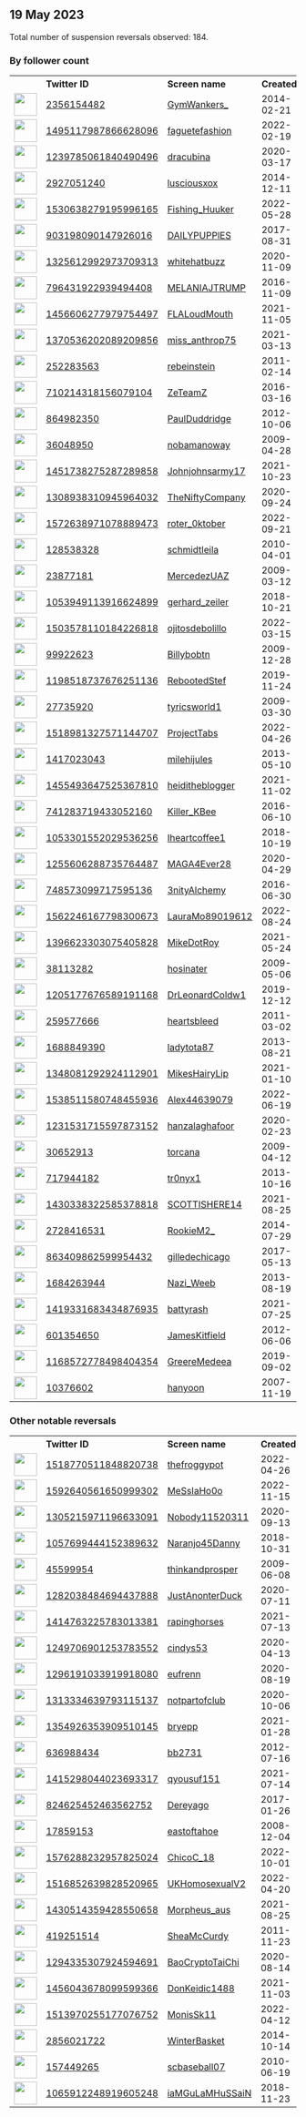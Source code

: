 
## 19 May 2023
Total number of suspension reversals observed: 184.

### By follower count
<table><tr><th></th><th align="left">Twitter ID</th><th align="left">Screen name</th>
<th align="left">Created</th><th align="left">Status</th><th align="left">Suspended</th><th align="left">Followers</th>
<tr><td><a href="https://pbs.twimg.com/profile_images/683958303660109824/TYFXZHeA_normal.jpg"><img src="https://pbs.twimg.com/profile_images/683958303660109824/TYFXZHeA_normal.jpg" width="40px" height="40px" align="center"/></a></td><td><a href="https://twitter.com/intent/user?user_id=2356154482">2356154482</a></td><td><a href="https://twitter.com/GymWankers_">GymWankers_</a></td><td>2014-02-21</td><td align="center"></td><td></td><td>146229</td></tr>
<tr><td><a href="https://pbs.twimg.com/profile_images/1659942469469892610/ZjQXX7cK_normal.jpg"><img src="https://pbs.twimg.com/profile_images/1659942469469892610/ZjQXX7cK_normal.jpg" width="40px" height="40px" align="center"/></a></td><td><a href="https://twitter.com/intent/user?user_id=1495117987866628096">1495117987866628096</a></td><td><a href="https://twitter.com/faguetefashion">faguetefashion</a></td><td>2022-02-19</td><td align="center"></td><td>2023-04-20</td><td>88119</td></tr>
<tr><td><a href="https://pbs.twimg.com/profile_images/1371999310792040452/_4N9i-oJ_normal.jpg"><img src="https://pbs.twimg.com/profile_images/1371999310792040452/_4N9i-oJ_normal.jpg" width="40px" height="40px" align="center"/></a></td><td><a href="https://twitter.com/intent/user?user_id=1239785061840490496">1239785061840490496</a></td><td><a href="https://twitter.com/dracubina">dracubina</a></td><td>2020-03-17</td><td align="center"></td><td></td><td>74543</td></tr>
<tr><td><a href="https://pbs.twimg.com/profile_images/1538253731233337344/pZQSbPJq_normal.jpg"><img src="https://pbs.twimg.com/profile_images/1538253731233337344/pZQSbPJq_normal.jpg" width="40px" height="40px" align="center"/></a></td><td><a href="https://twitter.com/intent/user?user_id=2927051240">2927051240</a></td><td><a href="https://twitter.com/lusciousxox">lusciousxox</a></td><td>2014-12-11</td><td align="center">🔒</td><td>2022-10-07</td><td>71835</td></tr>
<tr><td><a href="https://pbs.twimg.com/profile_images/1616557324822536192/Du_uVZW-_normal.jpg"><img src="https://pbs.twimg.com/profile_images/1616557324822536192/Du_uVZW-_normal.jpg" width="40px" height="40px" align="center"/></a></td><td><a href="https://twitter.com/intent/user?user_id=1530638279195996165">1530638279195996165</a></td><td><a href="https://twitter.com/Fishing_Huuker">Fishing_Huuker</a></td><td>2022-05-28</td><td align="center"></td><td>2023-05-18</td><td>62520</td></tr>
<tr><td><a href="https://pbs.twimg.com/profile_images/1043330546963816448/qWrgY_B9_normal.jpg"><img src="https://pbs.twimg.com/profile_images/1043330546963816448/qWrgY_B9_normal.jpg" width="40px" height="40px" align="center"/></a></td><td><a href="https://twitter.com/intent/user?user_id=903198090147926016">903198090147926016</a></td><td><a href="https://twitter.com/DAILYPUPPlES">DAILYPUPPlES</a></td><td>2017-08-31</td><td align="center"></td><td></td><td>42355</td></tr>
<tr><td><a href="https://pbs.twimg.com/profile_images/1369514024610697217/diVaqTE1_normal.jpg"><img src="https://pbs.twimg.com/profile_images/1369514024610697217/diVaqTE1_normal.jpg" width="40px" height="40px" align="center"/></a></td><td><a href="https://twitter.com/intent/user?user_id=1325612992973709313">1325612992973709313</a></td><td><a href="https://twitter.com/whitehatbuzz">whitehatbuzz</a></td><td>2020-11-09</td><td align="center"></td><td>2022-03-21</td><td>20990</td></tr>
<tr><td><a href="https://pbs.twimg.com/profile_images/1135678658365022214/XOtm_R_4_normal.jpg"><img src="https://pbs.twimg.com/profile_images/1135678658365022214/XOtm_R_4_normal.jpg" width="40px" height="40px" align="center"/></a></td><td><a href="https://twitter.com/intent/user?user_id=796431922939494408">796431922939494408</a></td><td><a href="https://twitter.com/MELANIAJTRUMP">MELANIAJTRUMP</a></td><td>2016-11-09</td><td align="center"></td><td></td><td>19488</td></tr>
<tr><td><a href="https://pbs.twimg.com/profile_images/1606593671884840960/8yn9MMBQ_normal.jpg"><img src="https://pbs.twimg.com/profile_images/1606593671884840960/8yn9MMBQ_normal.jpg" width="40px" height="40px" align="center"/></a></td><td><a href="https://twitter.com/intent/user?user_id=1456606277979754497">1456606277979754497</a></td><td><a href="https://twitter.com/FLALoudMouth">FLALoudMouth</a></td><td>2021-11-05</td><td align="center"></td><td>2023-05-09</td><td>17893</td></tr>
<tr><td><a href="https://pbs.twimg.com/profile_images/1659604399986032666/BnfVrF1-_normal.jpg"><img src="https://pbs.twimg.com/profile_images/1659604399986032666/BnfVrF1-_normal.jpg" width="40px" height="40px" align="center"/></a></td><td><a href="https://twitter.com/intent/user?user_id=1370536202089209856">1370536202089209856</a></td><td><a href="https://twitter.com/miss_anthrop75">miss_anthrop75</a></td><td>2021-03-13</td><td align="center"></td><td>2022-08-21</td><td>16724</td></tr>
<tr><td><a href="https://pbs.twimg.com/profile_images/1321347376989102082/jsUgfBMG_normal.jpg"><img src="https://pbs.twimg.com/profile_images/1321347376989102082/jsUgfBMG_normal.jpg" width="40px" height="40px" align="center"/></a></td><td><a href="https://twitter.com/intent/user?user_id=252283563">252283563</a></td><td><a href="https://twitter.com/rebeinstein">rebeinstein</a></td><td>2011-02-14</td><td align="center"></td><td>2023-05-02</td><td>15461</td></tr>
<tr><td><a href="https://pbs.twimg.com/profile_images/1665657114533011463/wej6da2d_normal.jpg"><img src="https://pbs.twimg.com/profile_images/1665657114533011463/wej6da2d_normal.jpg" width="40px" height="40px" align="center"/></a></td><td><a href="https://twitter.com/intent/user?user_id=710214318156079104">710214318156079104</a></td><td><a href="https://twitter.com/ZeTeamZ">ZeTeamZ</a></td><td>2016-03-16</td><td align="center"></td><td>2023-03-18</td><td>14774</td></tr>
<tr><td><a href="https://pbs.twimg.com/profile_images/1481068126154289152/n7wfQBCr_normal.jpg"><img src="https://pbs.twimg.com/profile_images/1481068126154289152/n7wfQBCr_normal.jpg" width="40px" height="40px" align="center"/></a></td><td><a href="https://twitter.com/intent/user?user_id=864982350">864982350</a></td><td><a href="https://twitter.com/PaulDuddridge">PaulDuddridge</a></td><td>2012-10-06</td><td align="center"></td><td>2022-11-10</td><td>12726</td></tr>
<tr><td><a href="https://pbs.twimg.com/profile_images/727794789400363008/qU0h6dOD_normal.jpg"><img src="https://pbs.twimg.com/profile_images/727794789400363008/qU0h6dOD_normal.jpg" width="40px" height="40px" align="center"/></a></td><td><a href="https://twitter.com/intent/user?user_id=36048950">36048950</a></td><td><a href="https://twitter.com/nobamanoway">nobamanoway</a></td><td>2009-04-28</td><td align="center"></td><td></td><td>11068</td></tr>
<tr><td><a href="https://pbs.twimg.com/profile_images/1487288173885632516/yDUwjoHQ_normal.jpg"><img src="https://pbs.twimg.com/profile_images/1487288173885632516/yDUwjoHQ_normal.jpg" width="40px" height="40px" align="center"/></a></td><td><a href="https://twitter.com/intent/user?user_id=1451738275287289858">1451738275287289858</a></td><td><a href="https://twitter.com/Johnjohnsarmy17">Johnjohnsarmy17</a></td><td>2021-10-23</td><td align="center"></td><td>2022-06-07</td><td>9886</td></tr>
<tr><td><a href="https://pbs.twimg.com/profile_images/1630761011312558082/1r48AGGI_normal.jpg"><img src="https://pbs.twimg.com/profile_images/1630761011312558082/1r48AGGI_normal.jpg" width="40px" height="40px" align="center"/></a></td><td><a href="https://twitter.com/intent/user?user_id=1308938310945964032">1308938310945964032</a></td><td><a href="https://twitter.com/TheNiftyCompany">TheNiftyCompany</a></td><td>2020-09-24</td><td align="center"></td><td>2023-05-03</td><td>8622</td></tr>
<tr><td><a href="https://pbs.twimg.com/profile_images/1664992777686380546/-ViBpkQd_normal.jpg"><img src="https://pbs.twimg.com/profile_images/1664992777686380546/-ViBpkQd_normal.jpg" width="40px" height="40px" align="center"/></a></td><td><a href="https://twitter.com/intent/user?user_id=1572638971078889473">1572638971078889473</a></td><td><a href="https://twitter.com/roter_0ktober">roter_0ktober</a></td><td>2022-09-21</td><td align="center"></td><td>2023-05-12</td><td>7827</td></tr>
<tr><td><a href="https://pbs.twimg.com/profile_images/1567081363580375042/q13R_Xov_normal.jpg"><img src="https://pbs.twimg.com/profile_images/1567081363580375042/q13R_Xov_normal.jpg" width="40px" height="40px" align="center"/></a></td><td><a href="https://twitter.com/intent/user?user_id=128538328">128538328</a></td><td><a href="https://twitter.com/schmidtleila">schmidtleila</a></td><td>2010-04-01</td><td align="center"></td><td>2022-09-29</td><td>7535</td></tr>
<tr><td><a href="https://pbs.twimg.com/profile_images/1660546730931396608/lj26p5B6_normal.jpg"><img src="https://pbs.twimg.com/profile_images/1660546730931396608/lj26p5B6_normal.jpg" width="40px" height="40px" align="center"/></a></td><td><a href="https://twitter.com/intent/user?user_id=23877181">23877181</a></td><td><a href="https://twitter.com/MercedezUAZ">MercedezUAZ</a></td><td>2009-03-12</td><td align="center"></td><td></td><td>7245</td></tr>
<tr><td><a href="https://pbs.twimg.com/profile_images/1665608165105315843/u8GZRrgW_normal.jpg"><img src="https://pbs.twimg.com/profile_images/1665608165105315843/u8GZRrgW_normal.jpg" width="40px" height="40px" align="center"/></a></td><td><a href="https://twitter.com/intent/user?user_id=1053949113916624899">1053949113916624899</a></td><td><a href="https://twitter.com/gerhard_zeiler">gerhard_zeiler</a></td><td>2018-10-21</td><td align="center"></td><td>2023-05-10</td><td>6275</td></tr>
<tr><td><a href="https://pbs.twimg.com/profile_images/1649439205582594048/GA2JyUbi_normal.jpg"><img src="https://pbs.twimg.com/profile_images/1649439205582594048/GA2JyUbi_normal.jpg" width="40px" height="40px" align="center"/></a></td><td><a href="https://twitter.com/intent/user?user_id=1503578110184226818">1503578110184226818</a></td><td><a href="https://twitter.com/ojitosdebolillo">ojitosdebolillo</a></td><td>2022-03-15</td><td align="center"></td><td>2022-12-02</td><td>6161</td></tr>
<tr><td><a href="https://pbs.twimg.com/profile_images/860996921351131136/7Dss6Mg1_normal.jpg"><img src="https://pbs.twimg.com/profile_images/860996921351131136/7Dss6Mg1_normal.jpg" width="40px" height="40px" align="center"/></a></td><td><a href="https://twitter.com/intent/user?user_id=99922623">99922623</a></td><td><a href="https://twitter.com/Billybobtn">Billybobtn</a></td><td>2009-12-28</td><td align="center"></td><td></td><td>6002</td></tr>
<tr><td><a href="https://pbs.twimg.com/profile_images/1268126193972322304/SqxL9Nqx_normal.jpg"><img src="https://pbs.twimg.com/profile_images/1268126193972322304/SqxL9Nqx_normal.jpg" width="40px" height="40px" align="center"/></a></td><td><a href="https://twitter.com/intent/user?user_id=1198518737676251136">1198518737676251136</a></td><td><a href="https://twitter.com/RebootedStef">RebootedStef</a></td><td>2019-11-24</td><td align="center"></td><td></td><td>5379</td></tr>
<tr><td><a href="https://pbs.twimg.com/profile_images/1660075374900830210/6r9K5zho_normal.jpg"><img src="https://pbs.twimg.com/profile_images/1660075374900830210/6r9K5zho_normal.jpg" width="40px" height="40px" align="center"/></a></td><td><a href="https://twitter.com/intent/user?user_id=27735920">27735920</a></td><td><a href="https://twitter.com/tyricsworld1">tyricsworld1</a></td><td>2009-03-30</td><td align="center"></td><td>2023-04-17</td><td>5130</td></tr>
<tr><td><a href="https://pbs.twimg.com/profile_images/1518982423945486337/zwovGsUf_normal.jpg"><img src="https://pbs.twimg.com/profile_images/1518982423945486337/zwovGsUf_normal.jpg" width="40px" height="40px" align="center"/></a></td><td><a href="https://twitter.com/intent/user?user_id=1518981327571144707">1518981327571144707</a></td><td><a href="https://twitter.com/ProjectTabs">ProjectTabs</a></td><td>2022-04-26</td><td align="center"></td><td>2022-06-20</td><td>5126</td></tr>
<tr><td><a href="https://pbs.twimg.com/profile_images/1243921603362078725/zEWc9jAn_normal.jpg"><img src="https://pbs.twimg.com/profile_images/1243921603362078725/zEWc9jAn_normal.jpg" width="40px" height="40px" align="center"/></a></td><td><a href="https://twitter.com/intent/user?user_id=1417023043">1417023043</a></td><td><a href="https://twitter.com/milehijules">milehijules</a></td><td>2013-05-10</td><td align="center"></td><td>2022-07-14</td><td>4684</td></tr>
<tr><td><a href="https://pbs.twimg.com/profile_images/1456389689213169666/b2wbPhOc_normal.jpg"><img src="https://pbs.twimg.com/profile_images/1456389689213169666/b2wbPhOc_normal.jpg" width="40px" height="40px" align="center"/></a></td><td><a href="https://twitter.com/intent/user?user_id=1455493647525367810">1455493647525367810</a></td><td><a href="https://twitter.com/heiditheblogger">heiditheblogger</a></td><td>2021-11-02</td><td align="center"></td><td>2022-10-09</td><td>4432</td></tr>
<tr><td><a href="https://pbs.twimg.com/profile_images/1659531036944900096/mRZsOhne_normal.jpg"><img src="https://pbs.twimg.com/profile_images/1659531036944900096/mRZsOhne_normal.jpg" width="40px" height="40px" align="center"/></a></td><td><a href="https://twitter.com/intent/user?user_id=741283719433052160">741283719433052160</a></td><td><a href="https://twitter.com/Killer_KBee">Killer_KBee</a></td><td>2016-06-10</td><td align="center"></td><td>2023-01-09</td><td>4212</td></tr>
<tr><td><a href="https://pbs.twimg.com/profile_images/1154229740540256256/6bkQQR1p_normal.jpg"><img src="https://pbs.twimg.com/profile_images/1154229740540256256/6bkQQR1p_normal.jpg" width="40px" height="40px" align="center"/></a></td><td><a href="https://twitter.com/intent/user?user_id=1053301552029536256">1053301552029536256</a></td><td><a href="https://twitter.com/Iheartcoffee1">Iheartcoffee1</a></td><td>2018-10-19</td><td align="center"></td><td></td><td>3921</td></tr>
<tr><td><a href="https://pbs.twimg.com/profile_images/1660279484778524672/YAS3GyT0_normal.jpg"><img src="https://pbs.twimg.com/profile_images/1660279484778524672/YAS3GyT0_normal.jpg" width="40px" height="40px" align="center"/></a></td><td><a href="https://twitter.com/intent/user?user_id=1255606288735764487">1255606288735764487</a></td><td><a href="https://twitter.com/MAGA4Ever28">MAGA4Ever28</a></td><td>2020-04-29</td><td align="center"></td><td></td><td>3512</td></tr>
<tr><td><a href="https://pbs.twimg.com/profile_images/1404273375434866689/fq8ViNM-_normal.jpg"><img src="https://pbs.twimg.com/profile_images/1404273375434866689/fq8ViNM-_normal.jpg" width="40px" height="40px" align="center"/></a></td><td><a href="https://twitter.com/intent/user?user_id=748573099717595136">748573099717595136</a></td><td><a href="https://twitter.com/3nityAlchemy">3nityAlchemy</a></td><td>2016-06-30</td><td align="center"></td><td>2022-02-13</td><td>3124</td></tr>
<tr><td><a href="https://pbs.twimg.com/profile_images/1591846490024050692/k3qtM8Zt_normal.jpg"><img src="https://pbs.twimg.com/profile_images/1591846490024050692/k3qtM8Zt_normal.jpg" width="40px" height="40px" align="center"/></a></td><td><a href="https://twitter.com/intent/user?user_id=1562246167798300673">1562246167798300673</a></td><td><a href="https://twitter.com/LauraMo89019612">LauraMo89019612</a></td><td>2022-08-24</td><td align="center"></td><td>2022-11-30</td><td>3104</td></tr>
<tr><td><a href="https://pbs.twimg.com/profile_images/1396653002526707719/9sifiDJ3_normal.jpg"><img src="https://pbs.twimg.com/profile_images/1396653002526707719/9sifiDJ3_normal.jpg" width="40px" height="40px" align="center"/></a></td><td><a href="https://twitter.com/intent/user?user_id=1396623303075405828">1396623303075405828</a></td><td><a href="https://twitter.com/MikeDotRoy">MikeDotRoy</a></td><td>2021-05-24</td><td align="center"></td><td>2022-12-20</td><td>3085</td></tr>
<tr><td><a href="https://pbs.twimg.com/profile_images/1271449300682207235/PIwqKDej_normal.jpg"><img src="https://pbs.twimg.com/profile_images/1271449300682207235/PIwqKDej_normal.jpg" width="40px" height="40px" align="center"/></a></td><td><a href="https://twitter.com/intent/user?user_id=38113282">38113282</a></td><td><a href="https://twitter.com/hosinater">hosinater</a></td><td>2009-05-06</td><td align="center"></td><td>2022-10-29</td><td>3064</td></tr>
<tr><td><a href="https://pbs.twimg.com/profile_images/1205177861423816704/T6Cezw47_normal.jpg"><img src="https://pbs.twimg.com/profile_images/1205177861423816704/T6Cezw47_normal.jpg" width="40px" height="40px" align="center"/></a></td><td><a href="https://twitter.com/intent/user?user_id=1205177676589191168">1205177676589191168</a></td><td><a href="https://twitter.com/DrLeonardColdw1">DrLeonardColdw1</a></td><td>2019-12-12</td><td align="center"></td><td>2022-04-25</td><td>3010</td></tr>
<tr><td><a href="https://pbs.twimg.com/profile_images/1393871759779241985/nWGrG5P8_normal.jpg"><img src="https://pbs.twimg.com/profile_images/1393871759779241985/nWGrG5P8_normal.jpg" width="40px" height="40px" align="center"/></a></td><td><a href="https://twitter.com/intent/user?user_id=259577666">259577666</a></td><td><a href="https://twitter.com/heartsbleed">heartsbleed</a></td><td>2011-03-02</td><td align="center"></td><td></td><td>2773</td></tr>
<tr><td><a href="https://pbs.twimg.com/profile_images/462364564760576000/NJBs8T2Q_normal.jpeg"><img src="https://pbs.twimg.com/profile_images/462364564760576000/NJBs8T2Q_normal.jpeg" width="40px" height="40px" align="center"/></a></td><td><a href="https://twitter.com/intent/user?user_id=1688849390">1688849390</a></td><td><a href="https://twitter.com/ladytota87">ladytota87</a></td><td>2013-08-21</td><td align="center"></td><td>2022-11-27</td><td>2597</td></tr>
<tr><td><a href="https://pbs.twimg.com/profile_images/1348081654955462657/1d8-Z2O0_normal.jpg"><img src="https://pbs.twimg.com/profile_images/1348081654955462657/1d8-Z2O0_normal.jpg" width="40px" height="40px" align="center"/></a></td><td><a href="https://twitter.com/intent/user?user_id=1348081292924112901">1348081292924112901</a></td><td><a href="https://twitter.com/MikesHairyLip">MikesHairyLip</a></td><td>2021-01-10</td><td align="center"></td><td></td><td>2207</td></tr>
<tr><td><a href="https://pbs.twimg.com/profile_images/1621337304286609408/4iJxk-Bv_normal.jpg"><img src="https://pbs.twimg.com/profile_images/1621337304286609408/4iJxk-Bv_normal.jpg" width="40px" height="40px" align="center"/></a></td><td><a href="https://twitter.com/intent/user?user_id=1538511580748455936">1538511580748455936</a></td><td><a href="https://twitter.com/Alex44639079">Alex44639079</a></td><td>2022-06-19</td><td align="center"></td><td>2023-05-16</td><td>2113</td></tr>
<tr><td><a href="https://pbs.twimg.com/profile_images/1659535681431977984/UdJppcTf_normal.jpg"><img src="https://pbs.twimg.com/profile_images/1659535681431977984/UdJppcTf_normal.jpg" width="40px" height="40px" align="center"/></a></td><td><a href="https://twitter.com/intent/user?user_id=1231531715597873152">1231531715597873152</a></td><td><a href="https://twitter.com/hanzalaghafoor">hanzalaghafoor</a></td><td>2020-02-23</td><td align="center"></td><td>2023-02-11</td><td>2017</td></tr>
<tr><td><a href="https://pbs.twimg.com/profile_images/889630954700120064/2x38aGZb_normal.jpg"><img src="https://pbs.twimg.com/profile_images/889630954700120064/2x38aGZb_normal.jpg" width="40px" height="40px" align="center"/></a></td><td><a href="https://twitter.com/intent/user?user_id=30652913">30652913</a></td><td><a href="https://twitter.com/torcana">torcana</a></td><td>2009-04-12</td><td align="center"></td><td>2023-05-17</td><td>1924</td></tr>
<tr><td><a href="https://pbs.twimg.com/profile_images/1663993370878922756/Dl-zxGx6_normal.jpg"><img src="https://pbs.twimg.com/profile_images/1663993370878922756/Dl-zxGx6_normal.jpg" width="40px" height="40px" align="center"/></a></td><td><a href="https://twitter.com/intent/user?user_id=717944182">717944182</a></td><td><a href="https://twitter.com/tr0nyx1">tr0nyx1</a></td><td>2013-10-16</td><td align="center"></td><td>2022-05-01</td><td>1819</td></tr>
<tr><td><a href="https://pbs.twimg.com/profile_images/1637217060588756993/kaXocufy_normal.jpg"><img src="https://pbs.twimg.com/profile_images/1637217060588756993/kaXocufy_normal.jpg" width="40px" height="40px" align="center"/></a></td><td><a href="https://twitter.com/intent/user?user_id=1430338322585378818">1430338322585378818</a></td><td><a href="https://twitter.com/SCOTTISHERE14">SCOTTISHERE14</a></td><td>2021-08-25</td><td align="center"></td><td>2023-04-15</td><td>1759</td></tr>
<tr><td><a href="https://pbs.twimg.com/profile_images/1665030357606072320/hP4Onjwp_normal.jpg"><img src="https://pbs.twimg.com/profile_images/1665030357606072320/hP4Onjwp_normal.jpg" width="40px" height="40px" align="center"/></a></td><td><a href="https://twitter.com/intent/user?user_id=2728416531">2728416531</a></td><td><a href="https://twitter.com/RookieM2_">RookieM2_</a></td><td>2014-07-29</td><td align="center"></td><td></td><td>1575</td></tr>
<tr><td><a href="https://pbs.twimg.com/profile_images/1528098210283147266/aGHWQPdH_normal.jpg"><img src="https://pbs.twimg.com/profile_images/1528098210283147266/aGHWQPdH_normal.jpg" width="40px" height="40px" align="center"/></a></td><td><a href="https://twitter.com/intent/user?user_id=863409862599954432">863409862599954432</a></td><td><a href="https://twitter.com/gilledechicago">gilledechicago</a></td><td>2017-05-13</td><td align="center"></td><td>2022-12-06</td><td>1353</td></tr>
<tr><td><a href="https://pbs.twimg.com/profile_images/1295662137952665600/ZYkFwZOE_normal.jpg"><img src="https://pbs.twimg.com/profile_images/1295662137952665600/ZYkFwZOE_normal.jpg" width="40px" height="40px" align="center"/></a></td><td><a href="https://twitter.com/intent/user?user_id=1684263944">1684263944</a></td><td><a href="https://twitter.com/Nazi_Weeb">Nazi_Weeb</a></td><td>2013-08-19</td><td align="center">🔒</td><td></td><td>1324</td></tr>
<tr><td><a href="https://pbs.twimg.com/profile_images/1523249352315125761/qB1H6cjq_normal.jpg"><img src="https://pbs.twimg.com/profile_images/1523249352315125761/qB1H6cjq_normal.jpg" width="40px" height="40px" align="center"/></a></td><td><a href="https://twitter.com/intent/user?user_id=1419331683434876935">1419331683434876935</a></td><td><a href="https://twitter.com/battyrash">battyrash</a></td><td>2021-07-25</td><td align="center"></td><td>2022-09-28</td><td>1323</td></tr>
<tr><td><a href="https://pbs.twimg.com/profile_images/2284745495/107_normal.JPG"><img src="https://pbs.twimg.com/profile_images/2284745495/107_normal.JPG" width="40px" height="40px" align="center"/></a></td><td><a href="https://twitter.com/intent/user?user_id=601354650">601354650</a></td><td><a href="https://twitter.com/JamesKitfield">JamesKitfield</a></td><td>2012-06-06</td><td align="center"></td><td>2023-05-10</td><td>1263</td></tr>
<tr><td><a href="https://pbs.twimg.com/profile_images/1512888688698605576/YZknmsie_normal.jpg"><img src="https://pbs.twimg.com/profile_images/1512888688698605576/YZknmsie_normal.jpg" width="40px" height="40px" align="center"/></a></td><td><a href="https://twitter.com/intent/user?user_id=1168572778498404354">1168572778498404354</a></td><td><a href="https://twitter.com/GreereMedeea">GreereMedeea</a></td><td>2019-09-02</td><td align="center"></td><td>2023-05-05</td><td>1245</td></tr>
<tr><td><a href="https://pbs.twimg.com/profile_images/1039210171963039744/wLv0kaTo_normal.jpg"><img src="https://pbs.twimg.com/profile_images/1039210171963039744/wLv0kaTo_normal.jpg" width="40px" height="40px" align="center"/></a></td><td><a href="https://twitter.com/intent/user?user_id=10376602">10376602</a></td><td><a href="https://twitter.com/hanyoon">hanyoon</a></td><td>2007-11-19</td><td align="center"></td><td>2022-09-30</td><td>1230</td></tr>
</table>

### Other notable reversals
<table><tr><th></th><th align="left">Twitter ID</th><th align="left">Screen name</th>
<th align="left">Created</th><th align="left">Status</th><th align="left">Suspended</th><th align="left">Followers</th>
<tr><td><a href="https://pbs.twimg.com/profile_images/1588149882438590464/4poLPMqf_normal.jpg"><img src="https://pbs.twimg.com/profile_images/1588149882438590464/4poLPMqf_normal.jpg" width="40px" height="40px" align="center"/></a></td><td><a href="https://twitter.com/intent/user?user_id=1518770511848820738">1518770511848820738</a></td><td><a href="https://twitter.com/thefroggypot">thefroggypot</a></td><td>2022-04-26</td><td align="center"></td><td>2022-11-07</td><td>755</td></tr>
<tr><td><a href="https://pbs.twimg.com/profile_images/1658895246216904704/r3gmj8l5_normal.jpg"><img src="https://pbs.twimg.com/profile_images/1658895246216904704/r3gmj8l5_normal.jpg" width="40px" height="40px" align="center"/></a></td><td><a href="https://twitter.com/intent/user?user_id=1592640561650999302">1592640561650999302</a></td><td><a href="https://twitter.com/MeSsIaHo0o">MeSsIaHo0o</a></td><td>2022-11-15</td><td align="center"></td><td>2023-05-17</td><td>96</td></tr>
<tr><td><a href="https://pbs.twimg.com/profile_images/1360283162102931460/P-r4XeAU_normal.jpg"><img src="https://pbs.twimg.com/profile_images/1360283162102931460/P-r4XeAU_normal.jpg" width="40px" height="40px" align="center"/></a></td><td><a href="https://twitter.com/intent/user?user_id=1305215971196633091">1305215971196633091</a></td><td><a href="https://twitter.com/Nobody11520311">Nobody11520311</a></td><td>2020-09-13</td><td align="center"></td><td>2022-11-06</td><td>166</td></tr>
<tr><td><a href="https://pbs.twimg.com/profile_images/1059554775086186496/GA8VOXKu_normal.jpg"><img src="https://pbs.twimg.com/profile_images/1059554775086186496/GA8VOXKu_normal.jpg" width="40px" height="40px" align="center"/></a></td><td><a href="https://twitter.com/intent/user?user_id=1057699444152389632">1057699444152389632</a></td><td><a href="https://twitter.com/Naranjo45Danny">Naranjo45Danny</a></td><td>2018-10-31</td><td align="center"></td><td>2022-12-24</td><td>18</td></tr>
<tr><td><a href="https://pbs.twimg.com/profile_images/716246671827402753/vaXRsAl1_normal.jpg"><img src="https://pbs.twimg.com/profile_images/716246671827402753/vaXRsAl1_normal.jpg" width="40px" height="40px" align="center"/></a></td><td><a href="https://twitter.com/intent/user?user_id=45599954">45599954</a></td><td><a href="https://twitter.com/thinkandprosper">thinkandprosper</a></td><td>2009-06-08</td><td align="center"></td><td>2022-11-07</td><td>310</td></tr>
<tr><td><a href="https://pbs.twimg.com/profile_images/1291603198239821824/7EerZT58_normal.jpg"><img src="https://pbs.twimg.com/profile_images/1291603198239821824/7EerZT58_normal.jpg" width="40px" height="40px" align="center"/></a></td><td><a href="https://twitter.com/intent/user?user_id=1282038484694437888">1282038484694437888</a></td><td><a href="https://twitter.com/JustAnonterDuck">JustAnonterDuck</a></td><td>2020-07-11</td><td align="center"></td><td>2022-11-07</td><td>43</td></tr>
<tr><td><a href="https://pbs.twimg.com/profile_images/1554678086607589377/6E3j5Xf6_normal.jpg"><img src="https://pbs.twimg.com/profile_images/1554678086607589377/6E3j5Xf6_normal.jpg" width="40px" height="40px" align="center"/></a></td><td><a href="https://twitter.com/intent/user?user_id=1414763225783013381">1414763225783013381</a></td><td><a href="https://twitter.com/rapinghorses">rapinghorses</a></td><td>2021-07-13</td><td align="center">👋</td><td>2022-10-30</td><td>110</td></tr>
<tr><td><a href="https://pbs.twimg.com/profile_images/1651584598621532163/x5-d8khl_normal.jpg"><img src="https://pbs.twimg.com/profile_images/1651584598621532163/x5-d8khl_normal.jpg" width="40px" height="40px" align="center"/></a></td><td><a href="https://twitter.com/intent/user?user_id=1249706901253783552">1249706901253783552</a></td><td><a href="https://twitter.com/cindys53">cindys53</a></td><td>2020-04-13</td><td align="center">🚫</td><td>2023-05-17</td><td>1055</td></tr>
<tr><td><a href="https://pbs.twimg.com/profile_images/1456672418353778692/FOjjXJZ6_normal.jpg"><img src="https://pbs.twimg.com/profile_images/1456672418353778692/FOjjXJZ6_normal.jpg" width="40px" height="40px" align="center"/></a></td><td><a href="https://twitter.com/intent/user?user_id=1296191033919918080">1296191033919918080</a></td><td><a href="https://twitter.com/eufrenn">eufrenn</a></td><td>2020-08-19</td><td align="center"></td><td>2022-07-25</td><td>234</td></tr>
<tr><td><a href="https://pbs.twimg.com/profile_images/1313336181652770817/y1PN3jve_normal.jpg"><img src="https://pbs.twimg.com/profile_images/1313336181652770817/y1PN3jve_normal.jpg" width="40px" height="40px" align="center"/></a></td><td><a href="https://twitter.com/intent/user?user_id=1313334639793115137">1313334639793115137</a></td><td><a href="https://twitter.com/notpartofclub">notpartofclub</a></td><td>2020-10-06</td><td align="center"></td><td>2023-05-08</td><td>10</td></tr>
<tr><td><a href="https://pbs.twimg.com/profile_images/1516989095515467780/x5ozraa5_normal.png"><img src="https://pbs.twimg.com/profile_images/1516989095515467780/x5ozraa5_normal.png" width="40px" height="40px" align="center"/></a></td><td><a href="https://twitter.com/intent/user?user_id=1354926353909510145">1354926353909510145</a></td><td><a href="https://twitter.com/bryepp">bryepp</a></td><td>2021-01-28</td><td align="center"></td><td>2022-12-18</td><td>154</td></tr>
<tr><td><a href="https://pbs.twimg.com/profile_images/985369175408308224/5CTIcC7t_normal.jpg"><img src="https://pbs.twimg.com/profile_images/985369175408308224/5CTIcC7t_normal.jpg" width="40px" height="40px" align="center"/></a></td><td><a href="https://twitter.com/intent/user?user_id=636988434">636988434</a></td><td><a href="https://twitter.com/bb2731">bb2731</a></td><td>2012-07-16</td><td align="center">🔒</td><td>2023-02-10</td><td>0</td></tr>
<tr><td><a href="https://pbs.twimg.com/profile_images/1415298308667498499/0tGMALFp_normal.jpg"><img src="https://pbs.twimg.com/profile_images/1415298308667498499/0tGMALFp_normal.jpg" width="40px" height="40px" align="center"/></a></td><td><a href="https://twitter.com/intent/user?user_id=1415298044023693317">1415298044023693317</a></td><td><a href="https://twitter.com/qyousuf151">qyousuf151</a></td><td>2021-07-14</td><td align="center"></td><td>2023-01-12</td><td>55</td></tr>
<tr><td><a href="https://pbs.twimg.com/profile_images/1058959411861954561/x0XbQf7Q_normal.jpg"><img src="https://pbs.twimg.com/profile_images/1058959411861954561/x0XbQf7Q_normal.jpg" width="40px" height="40px" align="center"/></a></td><td><a href="https://twitter.com/intent/user?user_id=824625452463562752">824625452463562752</a></td><td><a href="https://twitter.com/Dereyago">Dereyago</a></td><td>2017-01-26</td><td align="center"></td><td>2023-02-04</td><td>92</td></tr>
<tr><td><a href="https://pbs.twimg.com/profile_images/1509711536545320961/9oX4b8-W_normal.jpg"><img src="https://pbs.twimg.com/profile_images/1509711536545320961/9oX4b8-W_normal.jpg" width="40px" height="40px" align="center"/></a></td><td><a href="https://twitter.com/intent/user?user_id=17859153">17859153</a></td><td><a href="https://twitter.com/eastoftahoe">eastoftahoe</a></td><td>2008-12-04</td><td align="center"></td><td>2022-07-16</td><td>719</td></tr>
<tr><td><a href="https://pbs.twimg.com/profile_images/1585668807669841920/qfZ-7eh7_normal.jpg"><img src="https://pbs.twimg.com/profile_images/1585668807669841920/qfZ-7eh7_normal.jpg" width="40px" height="40px" align="center"/></a></td><td><a href="https://twitter.com/intent/user?user_id=1576288232957825024">1576288232957825024</a></td><td><a href="https://twitter.com/ChicoC_18">ChicoC_18</a></td><td>2022-10-01</td><td align="center"></td><td>2023-01-07</td><td>191</td></tr>
<tr><td><a href="https://pbs.twimg.com/profile_images/1659492428246663169/5DPA_vuz_normal.jpg"><img src="https://pbs.twimg.com/profile_images/1659492428246663169/5DPA_vuz_normal.jpg" width="40px" height="40px" align="center"/></a></td><td><a href="https://twitter.com/intent/user?user_id=1516852639828520965">1516852639828520965</a></td><td><a href="https://twitter.com/UKHomosexualV2">UKHomosexualV2</a></td><td>2022-04-20</td><td align="center">🔒</td><td>2022-10-11</td><td>412</td></tr>
<tr><td><a href="https://pbs.twimg.com/profile_images/1430514594695421954/XCMd849F_normal.jpg"><img src="https://pbs.twimg.com/profile_images/1430514594695421954/XCMd849F_normal.jpg" width="40px" height="40px" align="center"/></a></td><td><a href="https://twitter.com/intent/user?user_id=1430514359428550658">1430514359428550658</a></td><td><a href="https://twitter.com/Morpheus_aus">Morpheus_aus</a></td><td>2021-08-25</td><td align="center"></td><td>2022-08-24</td><td>931</td></tr>
<tr><td><a href="https://pbs.twimg.com/profile_images/3764581119/a23fc697b546f2e7ad2b33e230fab155_normal.jpeg"><img src="https://pbs.twimg.com/profile_images/3764581119/a23fc697b546f2e7ad2b33e230fab155_normal.jpeg" width="40px" height="40px" align="center"/></a></td><td><a href="https://twitter.com/intent/user?user_id=419251514">419251514</a></td><td><a href="https://twitter.com/SheaMcCurdy">SheaMcCurdy</a></td><td>2011-11-23</td><td align="center"></td><td>2022-11-07</td><td>99</td></tr>
<tr><td><a href="https://pbs.twimg.com/profile_images/1637255431671238656/6Sur2JuZ_normal.jpg"><img src="https://pbs.twimg.com/profile_images/1637255431671238656/6Sur2JuZ_normal.jpg" width="40px" height="40px" align="center"/></a></td><td><a href="https://twitter.com/intent/user?user_id=1294335307924594691">1294335307924594691</a></td><td><a href="https://twitter.com/BaoCryptoTaiChi">BaoCryptoTaiChi</a></td><td>2020-08-14</td><td align="center"></td><td>2023-05-05</td><td>193</td></tr>
<tr><td><a href="https://abs.twimg.com/sticky/default_profile_images/default_profile_normal.png"><img src="https://abs.twimg.com/sticky/default_profile_images/default_profile_normal.png" width="40px" height="40px" align="center"/></a></td><td><a href="https://twitter.com/intent/user?user_id=1456043678099599366">1456043678099599366</a></td><td><a href="https://twitter.com/DonKeidic1488">DonKeidic1488</a></td><td>2021-11-03</td><td align="center"></td><td>2023-05-10</td><td>19</td></tr>
<tr><td><a href="https://pbs.twimg.com/profile_images/1534534895107657728/EoMkFB3Z_normal.jpg"><img src="https://pbs.twimg.com/profile_images/1534534895107657728/EoMkFB3Z_normal.jpg" width="40px" height="40px" align="center"/></a></td><td><a href="https://twitter.com/intent/user?user_id=1513970255177076752">1513970255177076752</a></td><td><a href="https://twitter.com/MonisSk11">MonisSk11</a></td><td>2022-04-12</td><td align="center"></td><td>2023-05-10</td><td>226</td></tr>
<tr><td><a href="https://pbs.twimg.com/profile_images/1546865163906813957/VoHYhVfe_normal.jpg"><img src="https://pbs.twimg.com/profile_images/1546865163906813957/VoHYhVfe_normal.jpg" width="40px" height="40px" align="center"/></a></td><td><a href="https://twitter.com/intent/user?user_id=2856021722">2856021722</a></td><td><a href="https://twitter.com/WinterBasket">WinterBasket</a></td><td>2014-10-14</td><td align="center"></td><td>2023-04-16</td><td>82</td></tr>
<tr><td><a href="https://pbs.twimg.com/profile_images/480915767798403072/vKjOEn7z_normal.jpeg"><img src="https://pbs.twimg.com/profile_images/480915767798403072/vKjOEn7z_normal.jpeg" width="40px" height="40px" align="center"/></a></td><td><a href="https://twitter.com/intent/user?user_id=157449265">157449265</a></td><td><a href="https://twitter.com/scbaseball07">scbaseball07</a></td><td>2010-06-19</td><td align="center"></td><td>2023-05-12</td><td>155</td></tr>
<tr><td><a href="https://pbs.twimg.com/profile_images/1623230424339173377/0xbDP5Pr_normal.jpg"><img src="https://pbs.twimg.com/profile_images/1623230424339173377/0xbDP5Pr_normal.jpg" width="40px" height="40px" align="center"/></a></td><td><a href="https://twitter.com/intent/user?user_id=1065912248919605248">1065912248919605248</a></td><td><a href="https://twitter.com/iaMGuLaMHuSSaiN">iaMGuLaMHuSSaiN</a></td><td>2018-11-23</td><td align="center"></td><td>2023-05-13</td><td>369</td></tr>
</table>

